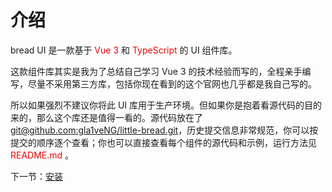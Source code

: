 # 介绍

bread UI 是一款基于  <font color='red'> Vue 3 </font> 和 <font color='red'> TypeScript </font>  的 UI 组件库。

这款组件库其实是我为了总结自己学习 Vue 3 的技术经验而写的，全程亲手编写，尽量不采用第三方库，包括你现在看到的这个官网也几乎都是我自己写的。

所以如果强烈不建议你将此 UI 库用于生产环境。但如果你是抱着看源代码的目的来的，那么这个库还是值得一看的。源代码放在了
[git@github.com:gla1veNG/little-bread.git](https://github.com/gla1veNG/little-bread)，历史提交信息非常规范，你可以按提交的顺序逐个查看；你也可以直接查看每个组件的源代码和示例，运行方法见
<font color='red'> README.md </font>。

下一节：[安装](#/doc/install)